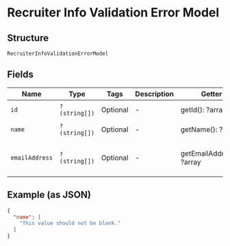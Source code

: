 
# Recruiter Info Validation Error Model

## Structure

`RecruiterInfoValidationErrorModel`

## Fields

| Name | Type | Tags | Description | Getter | Setter |
|  --- | --- | --- | --- | --- | --- |
| `id` | `?(string[])` | Optional | - | getId(): ?array | setId(?array id): void |
| `name` | `?(string[])` | Optional | - | getName(): ?array | setName(?array name): void |
| `emailAddress` | `?(string[])` | Optional | - | getEmailAddress(): ?array | setEmailAddress(?array emailAddress): void |

## Example (as JSON)

```json
{
  "name": [
    "This value should not be blank."
  ]
}
```

